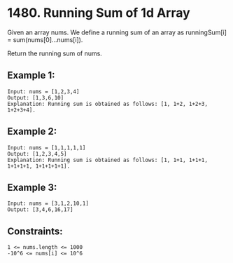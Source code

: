 # 1480. Running Sum of 1d Array
      
Given an array nums. We define a running sum of an array as runningSum[i] = sum(nums[0]…nums[i]).

Return the running sum of nums.

## Example 1:

    Input: nums = [1,2,3,4]
    Output: [1,3,6,10]
    Explanation: Running sum is obtained as follows: [1, 1+2, 1+2+3, 1+2+3+4].
## Example 2:

    Input: nums = [1,1,1,1,1]
    Output: [1,2,3,4,5]
    Explanation: Running sum is obtained as follows: [1, 1+1, 1+1+1, 1+1+1+1, 1+1+1+1+1].
## Example 3:

    Input: nums = [3,1,2,10,1]
    Output: [3,4,6,16,17]
## Constraints:

    1 <= nums.length <= 1000
    -10^6 <= nums[i] <= 10^6